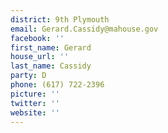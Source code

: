 ```yaml
---
district: 9th Plymouth
email: Gerard.Cassidy@mahouse.gov
facebook: ''
first_name: Gerard
house_url: ''
last_name: Cassidy
party: D
phone: (617) 722-2396
picture: ''
twitter: ''
website: ''
---
```

